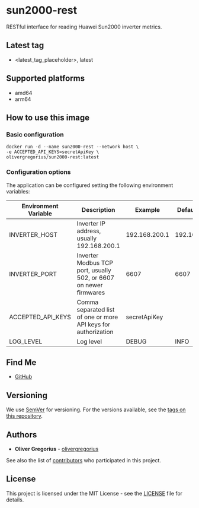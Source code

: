 # sun2000-rest

RESTful interface for reading Huawei Sun2000 inverter metrics.

## Latest tag

- <latest_tag_placeholder>, latest

## Supported platforms

- amd64
- arm64

## How to use this image

### Basic configuration

```shell
docker run -d --name sun2000-rest --network host \
-e ACCEPTED_API_KEYS=secretApiKey \
olivergregorius/sun2000-rest:latest
```

### Configuration options

The application can be configured setting the following environment variables:

| Environment Variable | Description                                                       | Example       | Default Value |
|----------------------|-------------------------------------------------------------------|---------------|---------------|
| INVERTER_HOST        | Inverter IP address, usually 192.168.200.1                        | 192.168.200.1 | 192.168.200.1 |
| INVERTER_PORT        | Inverter Modbus TCP port, usually 502, or 6607 on newer firmwares | 6607          | 6607          |
| ACCEPTED_API_KEYS    | Comma separated list of one or more API keys for authorization    | secretApiKey  |               |
| LOG_LEVEL            | Log level                                                         | DEBUG         | INFO          |

## Find Me

* [GitHub](https://github.com/olivergregorius/sun2000-rest)

## Versioning

We use [SemVer](http://semver.org/) for versioning. For the versions available, see the [tags on this repository](https://github.com/olivergregorius/sun2000-rest/tags).

## Authors

* **Oliver Gregorius** - [olivergregorius](https://github.com/olivergregorius)

See also the list of [contributors](https://github.com/olivergregorius/sun2000-rest/contributors) who participated in this project.

## License

This project is licensed under the MIT License - see the [LICENSE](https://github.com/olivergregorius/sun2000-rest/blob/HEAD/LICENSE) file for details.
